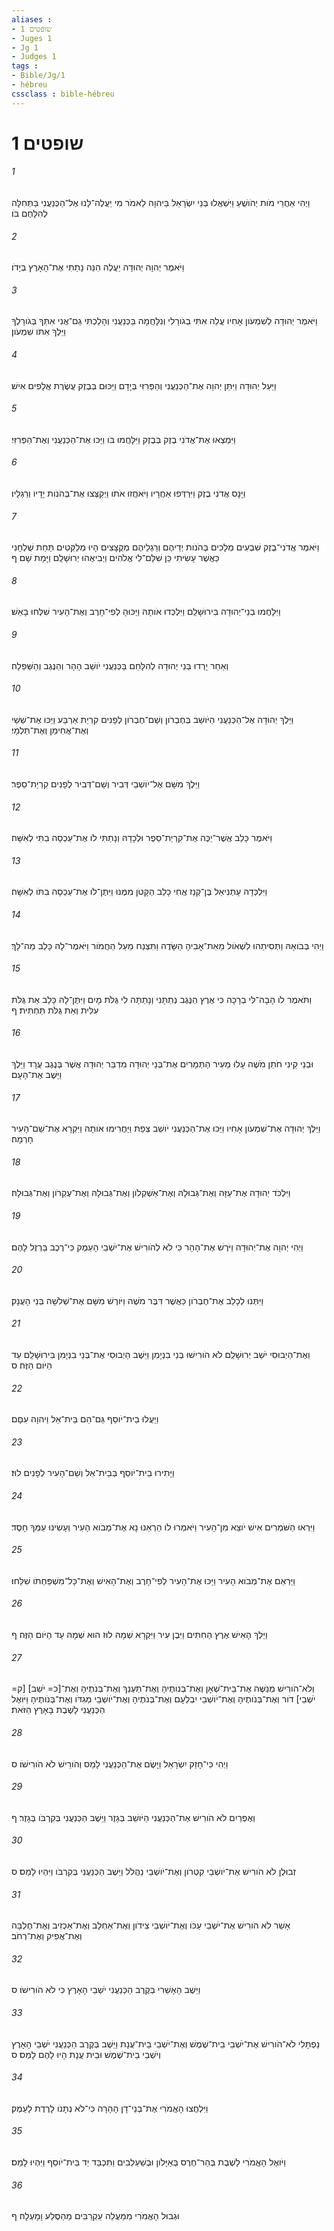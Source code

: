 ```yaml
---
aliases : 
- שופטים 1
- Juges 1
- Jg 1
- Judges 1
tags : 
- Bible/Jg/1
- hébreu
cssclass : bible-hébreu
---
```


# שופטים 1

###### 1
וַיְהִי אַחֲרֵי מֹות יְהֹושֻׁעַ וַיִּשְׁאֲלוּ בְּנֵי יִשְׂרָאֵל בַּיהוָה לֵאמֹר מִי יַעֲלֶה־לָּנוּ אֶל־הַכְּנַעֲנִי בַּתְּחִלָּה לְהִלָּחֶם בֹּו׃
###### 2
וַיֹּאמֶר יְהוָה יְהוּדָה יַעֲלֶה הִנֵּה נָתַתִּי אֶת־הָאָרֶץ בְּיָדֹו׃
###### 3
וַיֹּאמֶר יְהוּדָה לְשִׁמְעֹון אָחִיו עֲלֵה אִתִּי בְגֹורָלִי וְנִלָּחֲמָה בַּכְּנַעֲנִי וְהָלַכְתִּי גַם־אֲנִי אִתְּךָ בְּגֹורָלֶךָ וַיֵּלֶךְ אִתֹּו שִׁמְעֹון׃
###### 4
וַיַּעַל יְהוּדָה וַיִּתֵּן יְהוָה אֶת־הַכְּנַעֲנִי וְהַפְּרִזִּי בְּיָדָם וַיַּכּוּם בְּבֶזֶק עֲשֶׂרֶת אֲלָפִים אִישׁ׃
###### 5
וַיִּמְצְאוּ אֶת־אֲדֹנִי בֶזֶק בְּבֶזֶק וַיִּלָּחֲמוּ בֹּו וַיַּכּוּ אֶת־הַכְּנַעֲנִי וְאֶת־הַפְּרִזִּי׃
###### 6
וַיָּנָס אֲדֹנִי בֶזֶק וַיִּרְדְּפוּ אַחֲרָיו וַיֹּאחֲזוּ אֹתֹו וַיְקַצְּצוּ אֶת־בְּהֹנֹות יָדָיו וְרַגְלָיו׃
###### 7
וַיֹּאמֶר אֲדֹנִי־בֶזֶק שִׁבְעִים מְלָכִים בְּהֹנֹות יְדֵיהֶם וְרַגְלֵיהֶם מְקֻצָּצִים הָיוּ מְלַקְּטִים תַּחַת שֻׁלְחָנִי כַּאֲשֶׁר עָשִׂיתִי כֵּן שִׁלַּם־לִי אֱלֹהִים וַיְבִיאֻהוּ יְרוּשָׁלִַם וַיָּמָת שָׁם׃ ף
###### 8
וַיִּלָּחֲמוּ בְנֵי־יְהוּדָה בִּירוּשָׁלִַם וַיִּלְכְּדוּ אֹותָהּ וַיַּכּוּהָ לְפִי־חָרֶב וְאֶת־הָעִיר שִׁלְּחוּ בָאֵשׁ׃
###### 9
וְאַחַר יָרְדוּ בְּנֵי יְהוּדָה לְהִלָּחֵם בַּכְּנַעֲנִי יֹושֵׁב הָהָר וְהַנֶּגֶב וְהַשְּׁפֵלָה׃
###### 10
וַיֵּלֶךְ יְהוּדָה אֶל־הַכְּנַעֲנִי הַיֹּושֵׁב בְּחֶבְרֹון וְשֵׁם־חֶבְרֹון לְפָנִים קִרְיַת אַרְבַּע וַיַּכּוּ אֶת־שֵׁשַׁי וְאֶת־אֲחִימַן וְאֶת־תַּלְמָי׃
###### 11
וַיֵּלֶךְ מִשָּׁם אֶל־יֹושְׁבֵי דְּבִיר וְשֵׁם־דְּבִיר לְפָנִים קִרְיַת־סֵפֶר׃
###### 12
וַיֹּאמֶר כָּלֵב אֲשֶׁר־יַכֶּה אֶת־קִרְיַת־סֵפֶר וּלְכָדָהּ וְנָתַתִּי לֹו אֶת־עַכְסָה בִתִּי לְאִשָּׁה׃
###### 13
וַיִּלְכְּדָהּ עָתְנִיאֵל בֶּן־קְנַז אֲחִי כָלֵב הַקָּטֹן מִמֶּנּוּ וַיִּתֶּן־לֹו אֶת־עַכְסָה בִתֹּו לְאִשָּׁה׃
###### 14
וַיְהִי בְּבֹואָהּ וַתְּסִיתֵהוּ לִשְׁאֹול מֵאֵת־אָבִיהָ הַשָּׂדֶה וַתִּצְנַח מֵעַל הַחֲמֹור וַיֹּאמֶר־לָהּ כָּלֵב מַה־לָּךְ׃
###### 15
וַתֹּאמֶר לֹו הָבָה־לִּי בְרָכָה כִּי אֶרֶץ הַנֶּגֶב נְתַתָּנִי וְנָתַתָּה לִי גֻּלֹּת מָיִם וַיִּתֶּן־לָהּ כָּלֵב אֵת גֻּלֹּת עִלִּית וְאֵת גֻּלֹּת תַּחְתִּית׃ ף
###### 16
וּבְנֵי קֵינִי חֹתֵן מֹשֶׁה עָלוּ מֵעִיר הַתְּמָרִים אֶת־בְּנֵי יְהוּדָה מִדְבַּר יְהוּדָה אֲשֶׁר בְּנֶגֶב עֲרָד וַיֵּלֶךְ וַיֵּשֶׁב אֶת־הָעָם׃
###### 17
וַיֵּלֶךְ יְהוּדָה אֶת־שִׁמְעֹון אָחִיו וַיַּכּוּ אֶת־הַכְּנַעֲנִי יֹושֵׁב צְפַת וַיַּחֲרִימוּ אֹותָהּ וַיִּקְרָא אֶת־שֵׁם־הָעִיר חָרְמָה׃
###### 18
וַיִּלְכֹּד יְהוּדָה אֶת־עַזָּה וְאֶת־גְּבוּלָהּ וְאֶת־אַשְׁקְלֹון וְאֶת־גְּבוּלָהּ וְאֶת־עֶקְרֹון וְאֶת־גְּבוּלָהּ׃
###### 19
וַיְהִי יְהוָה אֶת־יְהוּדָה וַיֹּרֶשׁ אֶת־הָהָר כִּי לֹא לְהֹורִישׁ אֶת־יֹשְׁבֵי הָעֵמֶק כִּי־רֶכֶב בַּרְזֶל לָהֶם׃
###### 20
וַיִּתְּנוּ לְכָלֵב אֶת־חֶבְרֹון כַּאֲשֶׁר דִּבֶּר מֹשֶׁה וַיֹּורֶשׁ מִשָּׁם אֶת־שְׁלֹשָׁה בְּנֵי הָעֲנָק׃
###### 21
וְאֶת־הַיְבוּסִי יֹשֵׁב יְרוּשָׁלִַם לֹא הֹורִישׁוּ בְּנֵי בִנְיָמִן וַיֵּשֶׁב הַיְבוּסִי אֶת־בְּנֵי בִנְיָמִן בִּירוּשָׁלִַם עַד הַיֹּום הַזֶּה׃ ס
###### 22
וַיַּעֲלוּ בֵית־יֹוסֵף גַּם־הֵם בֵּית־אֵל וַיהוָה עִםָּם׃
###### 23
וַיָּתִירוּ בֵית־יֹוסֵף בְּבֵית־אֵל וְשֵׁם־הָעִיר לְפָנִים לוּז׃
###### 24
וַיִּרְאוּ הַשֹּׁמְרִים אִישׁ יֹוצֵא מִן־הָעִיר וַיֹּאמְרוּ לֹו הַרְאֵנוּ נָא אֶת־מְבֹוא הָעִיר וְעָשִׂינוּ עִמְּךָ חָסֶד׃
###### 25
וַיַּרְאֵם אֶת־מְבֹוא הָעִיר וַיַּכּוּ אֶת־הָעִיר לְפִי־חָרֶב וְאֶת־הָאִישׁ וְאֶת־כָּל־מִשְׁפַּחְתֹּו שִׁלֵּחוּ׃
###### 26
וַיֵּלֶךְ הָאִישׁ אֶרֶץ הַחִתִּים וַיִּבֶן עִיר וַיִּקְרָא שְׁמָהּ לוּז הוּא שְׁמָהּ עַד הַיֹּום הַזֶּה׃ ף
###### 27
וְלֹא־הֹורִישׁ מְנַשֶּׁה אֶת־בֵּית־שְׁאָן וְאֶת־בְּנֹותֶיהָ וְאֶת־תַּעְנַךְ וְאֶת־בְּנֹתֶיהָ וְאֶת־[כ= יֹשֵׁב] [ק= יֹשְׁבֵי] דֹור וְאֶת־בְּנֹותֶיהָ וְאֶת־יֹושְׁבֵי יִבְלְעָם וְאֶת־בְּנֹתֶיהָ וְאֶת־יֹושְׁבֵי מְגִדֹּו וְאֶת־בְּנֹותֶיהָ וַיֹּואֶל הַכְּנַעֲנִי לָשֶׁבֶת בָּאָרֶץ הַזֹּאת׃
###### 28
וַיְהִי כִּי־חָזַק יִשְׂרָאֵל וַיָּשֶׂם אֶת־הַכְּנַעֲנִי לָמַס וְהֹורֵישׁ לֹא הֹורִישֹׁו׃ ס
###### 29
וְאֶפְרַיִם לֹא הֹורִישׁ אֶת־הַכְּנַעֲנִי הַיֹּושֵׁב בְּגָזֶר וַיֵּשֶׁב הַכְּנַעֲנִי בְּקִרְבֹּו בְּגָזֶר׃ ף
###### 30
זְבוּלֻן לֹא הֹורִישׁ אֶת־יֹושְׁבֵי קִטְרֹון וְאֶת־יֹושְׁבֵי נַהֲלֹל וַיֵּשֶׁב הַכְּנַעֲנִי בְּקִרְבֹּו וַיִּהְיוּ לָמַס׃ ס
###### 31
אָשֵׁר לֹא הֹורִישׁ אֶת־יֹשְׁבֵי עַכֹּו וְאֶת־יֹושְׁבֵי צִידֹון וְאֶת־אַחְלָב וְאֶת־אַכְזִיב וְאֶת־חֶלְבָּה וְאֶת־אֲפִיק וְאֶת־רְחֹב׃
###### 32
וַיֵּשֶׁב הָאָשֵׁרִי בְּקֶרֶב הַכְּנַעֲנִי יֹשְׁבֵי הָאָרֶץ כִּי לֹא הֹורִישֹׁו׃ ס
###### 33
נַפְתָּלִי לֹא־הֹורִישׁ אֶת־יֹשְׁבֵי בֵית־שֶׁמֶשׁ וְאֶת־יֹשְׁבֵי בֵית־עֲנָת וַיֵּשֶׁב בְּקֶרֶב הַכְּנַעֲנִי יֹשְׁבֵי הָאָרֶץ וְיֹשְׁבֵי בֵית־שֶׁמֶשׁ וּבֵית עֲנָת הָיוּ לָהֶם לָמַס׃ ס
###### 34
וַיִּלְחֲצוּ הָאֱמֹרִי אֶת־בְּנֵי־דָן הָהָרָה כִּי־לֹא נְתָנֹו לָרֶדֶת לָעֵמֶק׃
###### 35
וַיֹּואֶל הָאֱמֹרִי לָשֶׁבֶת בְּהַר־חֶרֶס בְּאַיָּלֹון וּבְשַׁעַלְבִים וַתִּכְבַּד יַד בֵּית־יֹוסֵף וַיִּהְיוּ לָמַס׃
###### 36
וּגְבוּל הָאֱמֹרִי מִמַּעֲלֵה עַקְרַבִּים מֵהַסֶּלַע וָמָעְלָה׃ ף
